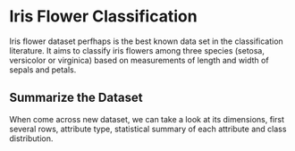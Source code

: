 # Iris Flower Classification
Iris flower dataset perfhaps is the best known data set in the classification literature. It aims to classify iris flowers among three species (setosa, versicolor or virginica) based on measurements of length and width of sepals and petals.

## Summarize the Dataset
When come across new dataset, we can take a look at its dimensions, first several rows, attribute type, statistical summary of each attribute and class distribution.

